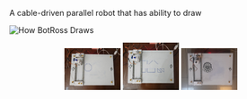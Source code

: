 A cable-driven parallel robot that has ability to draw

![How BotRoss Draws](./data/overview.gif)

<p align="center">
  <a>
    <img src="./data/BotRoss Circle.jpg" width=100>
  </a>
  <a>
    <img src="./data/BotRoss Preset.jpg" width=100>
  </a>
  <a>
    <img src="./data/BotRoss AUT.jpg" width=100>
  </a>
</p>
